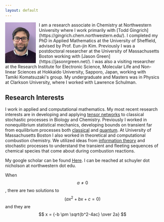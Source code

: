 ```yaml
---
layout: default
---
```


<script src="https://cdn.mathjax.org/mathjax/latest/MathJax.js?config=TeX-AMS-MML_HTMLorMML" type="text/javascript"></script>

<img align="left" src="./images/skyPhoto.jpg" alt="Profile Image" width="100" style="margin-right: 10px;">
I am a research associate in Chemistry at Northwestern University where I work primarily with [Todd Gingrich](https://gingrich.chem.northwestern.edu/). I completed my PhD in Applied Mathematics at the University of Sheffield, advised by Prof. Eun-jin Kim. Previously I was a postdoctoral researcher at the University of Massachusetts Boston working with [Jason Green](https://jasonrgreen.net/). I was also a visiting researcher at the Research Institute for Electronic Science, Molecular Life and Non-linear Sciences at Hokkaido University, Sapporo, Japan, working with Tamiki Komatsuzaki's group. My undergraduate and Masters was in Physics at Clarkson University, where I worked with Lawrence Schulman.

## Research Interests

I work in applied and computational mathematics. My most recent research interests are in developing and applying [tensor networks](https://journals.aps.org/prx/abstract/10.1103/PhysRevX.13.041006) to classical stochastic processes in Biology and Chemistry. Previously I worked in nonequilibrium statistical mechanics, developing bounds on transient far from equilibrium processes both [classical](https://www.nature.com/articles/s41567-020-0981-y) and [quantum](https://journals.aps.org/prx/abstract/10.1103/PhysRevX.12.011038). At University of Massachusetts Boston I also worked in theoretical and computational combustion chemistry. We utilized ideas from [information theory](https://pubs.aip.org/aip/jcp/article/148/4/044102/75400) and stochastic processes to understand the transient and fleeting sequences of chemical species that come about during combustion reactions. 

My google scholar can be found [Here](https://scholar.google.com/citations?hl=en&user=_E-KXOgAAAAJ&view_op=list_works&sortby=pubdate). I can be reached at schuyler dot nicholson at northwestern dot edu.

When $$ a \ne 0 $$, there are two solutions to $$ (ax^2 + bx + c = 0) $$ and they are $$ x = {-b \pm \sqrt{b^2-4ac} \over 2a} $$
